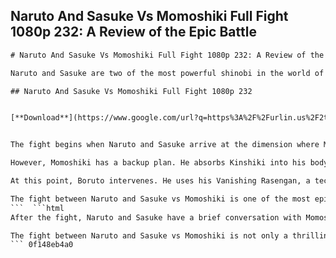 ## Naruto And Sasuke Vs Momoshiki Full Fight 1080p 232: A Review of the Epic Battle

  ```html 
# Naruto And Sasuke Vs Momoshiki Full Fight 1080p 232: A Review of the Epic Battle
 
Naruto and Sasuke are two of the most powerful shinobi in the world of Naruto, but they face their greatest challenge when they confront Momoshiki Otsutsuki, a godlike being who seeks to harvest the chakra of the planet. In this article, we will review the full fight between Naruto and Sasuke vs Momoshiki in episode 232 of the anime series Boruto: Naruto Next Generations, which is adapted from the manga chapter 10.
 
## Naruto And Sasuke Vs Momoshiki Full Fight 1080p 232


[**Download**](https://www.google.com/url?q=https%3A%2F%2Furlin.us%2F2tKFo5&sa=D&sntz=1&usg=AOvVaw0R84g3X8bq-lw3v-a992vW)

 
The fight begins when Naruto and Sasuke arrive at the dimension where Momoshiki and his partner Kinshiki have taken Naruto's son Boruto and his teammates. Naruto and Sasuke immediately engage Momoshiki and Kinshiki in combat, using their combined skills and abilities to overwhelm them. Naruto unleashes his Kurama mode, while Sasuke activates his Rinnegan and switches between his six paths techniques. They manage to sever Kinshiki's arm and damage Momoshiki's Rinnegan, forcing them to retreat.
 
However, Momoshiki has a backup plan. He absorbs Kinshiki into his body, transforming into a more powerful form. He then launches a barrage of attacks at Naruto and Sasuke, who struggle to keep up with his speed and power. Momoshiki also uses his Rinnegan to absorb any ninjutsu that Naruto and Sasuke throw at him, making him even stronger. He eventually captures Naruto and prepares to extract his chakra.
 
At this point, Boruto intervenes. He uses his Vanishing Rasengan, a technique that he learned from Sasuke, to hit Momoshiki from behind. The Rasengan is invisible to Momoshiki's Rinnegan, so he cannot absorb it. The attack stuns Momoshiki and frees Naruto from his grasp. Naruto then teams up with Boruto to create a massive Rasengan, while Sasuke distracts Momoshiki with his Susanoo. They deliver the final blow to Momoshiki, destroying him once and for all.
 
The fight between Naruto and Sasuke vs Momoshiki is one of the most epic and memorable battles in the Naruto franchise. It showcases the incredible strength and teamwork of Naruto and Sasuke, as well as the potential and growth of Boruto. It also demonstrates the theme of passing on the will of fire to the next generation, as Naruto and Sasuke entrust Boruto with their legacy. The fight is beautifully animated and choreographed, with stunning visuals and sound effects. It is a must-watch for any Naruto fan.
 ```  ```html 
After the fight, Naruto and Sasuke have a brief conversation with Momoshiki's spirit, who reveals that Boruto has inherited the Otsutsuki's destiny and warns him of a future danger. He also gives Boruto a mysterious mark on his palm, which later activates as a Karma seal. Naruto and Sasuke then return to their world with Boruto and his teammates, who are hailed as heroes for their role in the mission.
 
The fight between Naruto and Sasuke vs Momoshiki is not only a thrilling spectacle, but also a pivotal moment in the story of Boruto: Naruto Next Generations. It sets up the main conflict and mystery of the series, which revolves around the Otsutsuki clan and their connection to Boruto. It also foreshadows the eventual fate of Naruto and Sasuke, who will face another Otsutsuki threat in the future. The fight is a testament to the legacy of Naruto and Sasuke, as well as the promise of Boruto.
 ``` 0f148eb4a0
